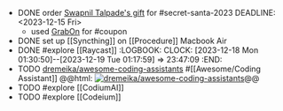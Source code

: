 - DONE order [Swapnil Talpade's gift](https://www.dailyobjects.com/dailyobjects-mumbai-city-tag-stride-2-0-case-cover-for-iphone-14/dp?f=pid~STRD-2-0-MUMB-CITY-TAG-DOB-AP-IPH14&s=referer~lp) for #secret-santa-2023
  DEADLINE: <2023-12-15 Fri>
	- used [GrabOn](https://www.grabon.in/dailyobjects-coupons/) for #coupon
- DONE set up [[Syncthing]] on [[Procedure]] Macbook Air
- DONE #explore [[Raycast]]
  :LOGBOOK:
  CLOCK: [2023-12-18 Mon 01:30:50]--[2023-12-19 Tue 01:17:59] =>  23:47:09
  :END:
- TODO [dremeika/awesome-coding-assistants](https://github.com/dremeika/awesome-coding-assistants) #[[Awesome/Coding Assistant]]
  @@html: <a href="https://github.com/dremeika/awesome-coding-assistants/"><img src="https://github-readme-stats-astronomer.vercel.app/api/pin/?username=dremeika&repo=awesome-coding-assistants&theme=tokyonight" alt="dremeika/awesome-coding-assistants"/></a>@@
- TODO #explore [[CodiumAI]]
- TODO #explore [[Codeium]]